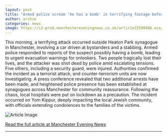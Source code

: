 ```yaml
---
layout: post
title: "Armed police scream 'he has a bomb' in terrifying footage before shooting Manchester synagogue attacker"
author: archie
categories: news
image: https://i2-prod.manchestereveningnews.co.uk/article32599406.ece/ALTERNATES/s1200/0_HVR_MEN_021025_scene.jpg
---
```

This morning, a terrifying attack occurred outside Heaton Park synagogue in Manchester, involving a car driven at bystanders and a stabbing. Armed police responded to reports of the suspect possibly having a bomb, leading to urgent evacuation warnings for onlookers. Two people tragically lost their lives, and the attacker was shot dead by police amid escalating tensions. Five others, including a security guard, were injured. Authorities confirmed the incident as a terrorist attack, and counter-terrorism units are now investigating. A press conference revealed that two additional arrests have been made, and heightened police presence has been established at synagogues across Manchester for community reassurance. Following the chaos, local hospitals were put on lockdown as a precaution. The incident occurred on Yom Kippur, deeply impacting the local Jewish community, with officials extending condolences to the families of the victims.

![Article Image](https://i2-prod.manchestereveningnews.co.uk/article32599406.ece/ALTERNATES/s1200/0_HVR_MEN_021025_scene.jpg)

[Read the full article at Manchester Evening News](https://www.manchestereveningnews.co.uk/news/greater-manchester-news/armed-police-scream-he-bomb-32599118)

---
